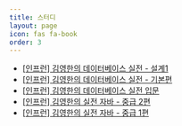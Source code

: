```yaml
---
title: 스터디
layout: page
icon: fas fa-book
order: 3
---
```


- [[인프런] 김영한의 데이터베이스 실전 - 설계1](https://abcdejoji.github.io/tags/%EC%9D%B8%ED%94%84%EB%9F%B0-%EA%B9%80%EC%98%81%ED%95%9C%EC%9D%98-%EC%8B%A4%EC%A0%84-%EB%8D%B0%EC%9D%B4%ED%84%B0%EB%B2%A0%EC%9D%B4%EC%8A%A4-%EC%84%A4%EA%B3%841%ED%8E%B8/)
- [[인프런] 김영한의 데이터베이스 실전 - 기본편](https://abcdejoji.github.io/tags/%EC%9D%B8%ED%94%84%EB%9F%B0-%EA%B9%80%EC%98%81%ED%95%9C%EC%9D%98-%EC%8B%A4%EC%A0%84-%EB%8D%B0%EC%9D%B4%ED%84%B0%EB%B2%A0%EC%9D%B4%EC%8A%A4-%EA%B8%B0%EB%B3%B8%ED%8E%B8/)
- [[인프런] 김영한의 데이터베이스 실전 입문](https://abcdejoji.github.io/tags/%EC%9D%B8%ED%94%84%EB%9F%B0-%EA%B9%80%EC%98%81%ED%95%9C%EC%9D%98-%EC%8B%A4%EC%A0%84-%EB%8D%B0%EC%9D%B4%ED%84%B0%EB%B2%A0%EC%9D%B4%EC%8A%A4-%EC%9E%85%EB%AC%B8/)
- [[인프런] 김영한의 실전 자바 - 중급 2편](https://abcdejoji.github.io/tags/%EC%9D%B8%ED%94%84%EB%9F%B0-%EA%B9%80%EC%98%81%ED%95%9C%EC%9D%98-%EC%8B%A4%EC%A0%84-%EC%9E%90%EB%B0%94-%EC%A4%91%EA%B8%89-2%ED%8E%B8/)
- [[인프런] 김영한의 실전 자바 - 중급 1편](https://abcdejoji.github.io/tags/%EC%9D%B8%ED%94%84%EB%9F%B0-%EA%B9%80%EC%98%81%ED%95%9C%EC%9D%98-%EC%8B%A4%EC%A0%84-%EC%9E%90%EB%B0%94-%EC%A4%91%EA%B8%89-1%ED%8E%B8/)
